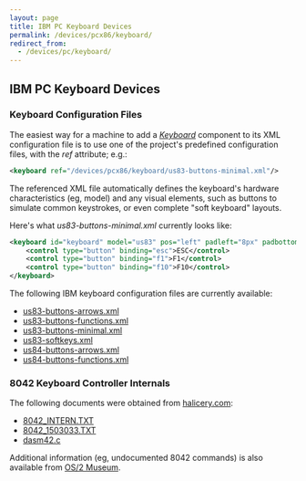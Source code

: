 ```yaml
---
layout: page
title: IBM PC Keyboard Devices
permalink: /devices/pcx86/keyboard/
redirect_from:
  - /devices/pc/keyboard/
---
```


IBM PC Keyboard Devices
---

### Keyboard Configuration Files

The easiest way for a machine to add a *[Keyboard](/docs/pcx86/keyboard/)* component to its XML configuration file
is to use one of the project's predefined configuration files, with the *ref* attribute; e.g.:

```xml
<keyboard ref="/devices/pcx86/keyboard/us83-buttons-minimal.xml"/>
```

The referenced XML file automatically defines the keyboard's hardware characteristics (eg, model) and
any visual elements, such as buttons to simulate common keystrokes, or even complete "soft keyboard" layouts. 

Here's what *us83-buttons-minimal.xml* currently looks like:

```xml
<keyboard id="keyboard" model="us83" pos="left" padleft="8px" padbottom="8px">
    <control type="button" binding="esc">ESC</control>
    <control type="button" binding="f1">F1</control>
    <control type="button" binding="f10">F10</control>
</keyboard>
```

The following IBM keyboard configuration files are currently available:

- [us83-buttons-arrows.xml](us83-buttons-arrows.xml)
- [us83-buttons-functions.xml](us83-buttons-functions.xml)
- [us83-buttons-minimal.xml](us83-buttons-minimal.xml)
- [us83-softkeys.xml](us83-softkeys.xml)
- [us84-buttons-arrows.xml](us84-buttons-arrows.xml)
- [us84-buttons-functions.xml](us84-buttons-functions.xml)

### 8042 Keyboard Controller Internals

The following documents were obtained from [halicery.com](http://halicery.com/):

- [8042_INTERN.TXT](8042_INTERN.TXT)
- [8042_1503033.TXT](8042_1503033.TXT)
- [dasm42.c](dasm42.c)

Additional information (eg, undocumented 8042 commands) is also available from [OS/2 Museum](http://www.os2museum.com/wp/?p=589).

